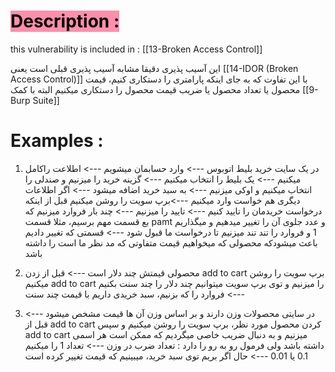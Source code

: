 # <mark style="background: #FF5582A6;">Description :</mark> 
this vulnerability is included in : [[13-Broken Access Control]]

این آسیب پذیری دقیقا مشابه آسیب پذیری قبلی است یعنی
[[14-IDOR (Broken Access Control)]]
 با این تفاوت که به جای اینکه پارامتری را دستکاری کنیم، قیمت محصول یا تعداد محصول یا ضریب قیمت محصول را دستکاری میکنیم البته با کمک
 [[9-Burp Suite]]
# Examples :
1. در یک سایت خرید بلیط اتوبوس ---> وارد حسابمان میشویم ---> اطلاعت راکامل میکنیم ---> یک بلیط را انتخاب میکنیم ---> گزینه خرید را میزنیم و صندلی را انتخاب میکنیم و اوکی میزنیم ---> به سبد خرید اضافه میشود ---> اگر اطلاعات دیگری هم خواست وارد میکنیم --->برپ سویت را روشن میکنیم قبل از اینکه درخواست خریدمان را تایید کنیم ---> تایید را میزنیم ---> چند بار فروارد میزنیم که بع قسمت مهم برسیم، مثلا قسمت
     pamt
     و عدد جلوی آن را تغییر میدهیم و میگذاریم 1 و فروارد را تند تند میزنیم تا درخواست ما قبول شود ---> قسمتی که تغییر دادیم باعث میشودکه محصولی که میخواهیم قیمت متفاوتی که مد نظر ما است را داشته باشد

2. محصولی قیمتش چند دلار است ---> قبل از زدن
   add to cart
   برپ سویت را روشن میکنیم
   add to cart
   را میزنیم و توی برپ سویت میتوانیم چند دلار را چند سنت بکنیم ---> فروارد را که بزنیم، سبد خریدی داریم با قیمت چند سنت

3. در سایتی محصولات وزن دارند و بر اساس وزن آن ها قیمت مشخص میشود ---> قبل از
   add to cart
   کردن محصول مورد نظر، برپ سویت را روشن میکنیم و سپس
   add to cart
   میزنیم و به دنبال ضریب خاصی میگردیم که ممکن است هر اسمی داشته باشد ولی فرمول رو به رو را دارد : تعداد ضرب در وزن ---> تعداد 1 را میکنیم 0.1 یا 0.01 ---> حال اگر بریم توی سبد خرید، میبینیم که قیمت تغییر کرده است
   
